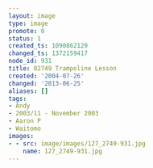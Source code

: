 ```yaml
---
layout: image
type: image
promote: 0
status: 1
created_ts: 1090862129
changed_ts: 1372159417
node_id: 931
title: 02749 Trampoline Lesson
created: '2004-07-26'
changed: '2013-06-25'
aliases: []
tags:
- Andy
- 2003/11 - November 2003
- Aaron P
- Waitomo
images:
- - src: image/images/127_2749-931.jpg
    name: 127_2749-931.jpg
---
```


